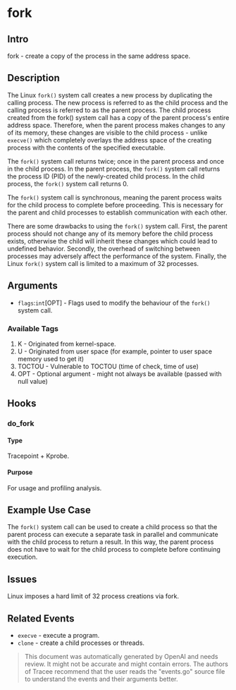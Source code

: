 
# fork

## Intro
fork - create a copy of the process in the same address space.

## Description
The Linux `fork()` system call creates a new process by duplicating the calling process. The new process is referred to as the child process and the calling process is referred to as the parent process. The child process created from the fork() system call has a copy of the parent process's entire address space. Therefore, when the parent process makes changes to any of its memory, these changes are visible to the child process - unlike `execve()` which completely overlays the address space of the creating process with the contents of the specified executable.

The `fork()` system call returns twice; once in the parent process and once in the child process. In the parent process, the `fork()` system call returns the process ID (PID) of the newly-created child process. In the child process, the `fork()` system call returns 0.

The `fork()` system call is synchronous, meaning the parent process waits for the child process to complete before proceeding. This is necessary for the parent and child processes to establish communication with each other.

There are some drawbacks to using the `fork()` system call. First, the parent process should not change any of its memory before the child process exists, otherwise the child will inherit these changes which could lead to undefined behavior. Secondly, the overhead of switching between processes may adversely affect the performance of the system. Finally, the Linux `fork()` system call is limited to a maximum of 32 processes.

## Arguments
* `flags`:`int`[OPT] - Flags used to modify the behaviour of the `fork()` system call.

### Available Tags
1. K - Originated from kernel-space.
2. U - Originated from user space (for example, pointer to user space memory used to get it)
3. TOCTOU - Vulnerable to TOCTOU (time of check, time of use)
4. OPT - Optional argument - might not always be available (passed with null value)

## Hooks
### do_fork
#### Type
Tracepoint + Kprobe.
#### Purpose
For usage and profiling analysis.

## Example Use Case
The `fork()` system call can be used to create a child process so that the parent process can execute a separate task in parallel and communicate with the child process to return a result. In this way, the parent process does not have to wait for the child process to complete before continuing execution.

## Issues
Linux imposes a hard limit of 32 process creations via fork.

## Related Events
* `execve` - execute a program.
* `clone` - create a child processes or threads.

> This document was automatically generated by OpenAI and needs review. It might
> not be accurate and might contain errors. The authors of Tracee recommend that
> the user reads the "events.go" source file to understand the events and their
> arguments better.
